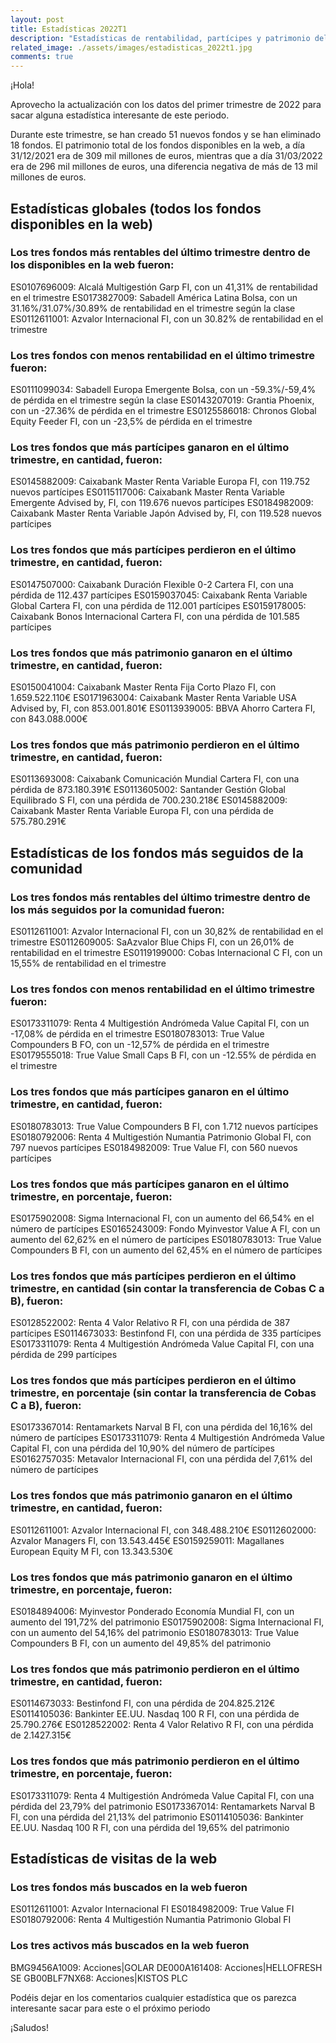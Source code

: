 ```yaml
---
layout: post
title: Estadísticas 2022T1
description: "Estadísticas de rentabilidad, partícipes y patrimonio del primer trimestre de 2022"
related_image: ./assets/images/estadisticas_2022t1.jpg
comments: true
---
```

¡Hola!

Aprovecho la actualización con los datos del primer trimestre de 2022 para sacar alguna estadística interesante de este periodo.

Durante este trimestre, se han creado 51 nuevos fondos y se han eliminado 18 fondos.
El patrimonio total de los fondos disponibles en la web, a día 31/12/2021 era de 309 mil millones de euros, mientras que a día 31/03/2022 era de 296 mil millones de euros, una diferencia negativa de más de 13 mil millones de euros.

## Estadísticas globales (todos los fondos disponibles en la web)

### Los tres fondos más rentables del último trimestre dentro de los disponibles en la web fueron:

ES0107696009: Alcalá Multigestión Garp FI, con un 41,31% de rentabilidad en el trimestre
ES0173827009: Sabadell América Latina Bolsa, con un 31.16%/31.07%/30.89% de rentabilidad en el trimestre según la clase
ES0112611001: Azvalor Internacional FI, con un 30.82% de rentabilidad en el trimestre

### Los tres fondos con menos rentabilidad en el último trimestre fueron:

ES0111099034: Sabadell Europa Emergente Bolsa, con un -59.3%/-59,4% de pérdida en el trimestre según la clase
ES0143207019: Grantia Phoenix, con un -27.36% de pérdida en el trimestre
ES0125586018: Chronos Global Equity Feeder FI, con un -23,5% de pérdida en el trimestre

### Los tres fondos que más partícipes ganaron en el último trimestre, en cantidad, fueron:

ES0145882009: Caixabank Master Renta Variable Europa FI, con 119.752 nuevos partícipes
ES0115117006: Caixabank Master Renta Variable Emergente Advised by, FI, con 119.676 nuevos partícipes
ES0184982009: Caixabank Master Renta Variable Japón Advised by, FI, con 119.528 nuevos partícipes

### Los tres fondos que más partícipes perdieron en el último trimestre, en cantidad, fueron:

ES0147507000: Caixabank Duración Flexible 0-2 Cartera FI, con una pérdida de 112.437 partícipes
ES0159037045: Caixabank Renta Variable Global Cartera FI, con una pérdida de 112.001 partícipes
ES0159178005: Caixabank Bonos Internacional Cartera FI, con una pérdida de 101.585 partícipes

### Los tres fondos que más patrimonio ganaron en el último trimestre, en cantidad, fueron:

ES0150041004: Caixabank Master Renta Fija Corto Plazo FI, con 1.659.522.110€
ES0171963004: Caixabank Master Renta Variable USA Advised by, FI, con 853.001.801€
ES0113939005: BBVA Ahorro Cartera FI, con 843.088.000€

### Los tres fondos que más patrimonio perdieron en el último trimestre, en cantidad, fueron:

ES0113693008: Caixabank Comunicación Mundial Cartera FI, con una pérdida de 873.180.391€
ES0113605002: Santander Gestión Global Equilibrado S FI, con una pérdida de 700.230.218€
ES0145882009: Caixabank Master Renta Variable Europa FI, con una pérdida de 575.780.291€


## Estadísticas de los fondos más seguidos de la comunidad

### Los tres fondos más rentables del último trimestre dentro de los más seguidos por la comunidad fueron:

ES0112611001: Azvalor Internacional FI, con un 30,82% de rentabilidad en el trimestre
ES0112609005: SaAzvalor Blue Chips FI, con un 26,01% de rentabilidad en el trimestre
ES0119199000: Cobas Internacional C FI, con un 15,55% de rentabilidad en el trimestre

### Los tres fondos con menos rentabilidad en el último trimestre fueron:

ES0173311079: Renta 4 Multigestión Andrómeda Value Capital FI, con un -17,08% de pérdida en el trimestre
ES0180783013: True Value Compounders B FO, con un -12,57% de pérdida en el trimestre
ES0179555018: True Value Small Caps B FI, con un -12.55% de pérdida en el trimestre

### Los tres fondos que más partícipes ganaron en el último trimestre, en cantidad, fueron:

ES0180783013: True Value Compounders B FI, con 1.712 nuevos partícipes
ES0180792006: Renta 4 Multigestión Numantia Patrimonio Global FI, con 797 nuevos partícipes
ES0184982009: True Value FI, con 560 nuevos partícipes

### Los tres fondos que más partícipes ganaron en el último trimestre, en porcentaje, fueron:

ES0175902008: Sigma Internacional FI, con un aumento del 66,54% en el número de partícipes
ES0165243009: Fondo Myinvestor Value A FI, con un aumento del 62,62% en el número de partícipes
ES0180783013: True Value Compounders B FI, con un aumento del 62,45% en el número de partícipes

### Los tres fondos que más partícipes perdieron en el último trimestre, en cantidad (sin contar la transferencia de Cobas C a B), fueron:

ES0128522002: Renta 4 Valor Relativo R FI, con una pérdida de 387 partícipes
ES0114673033: Bestinfond FI, con una pérdida de 335 partícipes
ES0173311079: Renta 4 Multigestión Andrómeda Value Capital FI, con una pérdida de 299 partícipes

### Los tres fondos que más partícipes perdieron en el último trimestre, en porcentaje (sin contar la transferencia de Cobas C a B), fueron:

ES0173367014: Rentamarkets Narval B FI, con una pérdida del 16,16% del número de partícipes
ES0173311079: Renta 4 Multigestión Andrómeda Value Capital FI, con una pérdida del 10,90% del número de partícipes
ES0162757035: Metavalor Internacional FI, con una pérdida del 7,61% del número de partícipes

### Los tres fondos que más patrimonio ganaron en el último trimestre, en cantidad, fueron:

ES0112611001: Azvalor Internacional FI, con 348.488.210€
ES0112602000: Azvalor Managers FI, con 13.543.445€
ES0159259011: Magallanes European Equity M FI, con 13.343.530€

### Los tres fondos que más patrimonio ganaron en el último trimestre, en porcentaje, fueron:

ES0184894006: Myinvestor Ponderado Economía Mundial FI, con un aumento del 191,72% del patrimonio
ES0175902008: Sigma Internacional FI, con un aumento del 54,16% del patrimonio
ES0180783013: True Value Compounders B FI, con un aumento del 49,85% del patrimonio

### Los tres fondos que más patrimonio perdieron en el último trimestre, en cantidad, fueron:

ES0114673033: Bestinfond FI, con una pérdida de 204.825.212€
ES0114105036: Bankinter EE.UU. Nasdaq 100 R FI, con una pérdida de 25.790.276€
ES0128522002: Renta 4 Valor Relativo R FI, con una pérdida de 2.1427.315€

### Los tres fondos que más patrimonio perdieron en el último trimestre, en porcentaje, fueron:

ES0173311079: Renta 4 Multigestión Andrómeda Value Capital FI, con una pérdida del 23,79% del patrimonio
ES0173367014: Rentamarkets Narval B FI, con una pérdida del 21,13% del patrimonio
ES0114105036: Bankinter EE.UU. Nasdaq 100 R FI, con una pérdida del 19,65% del patrimonio

## Estadísticas de visitas de la web

### Los tres fondos más buscados en la web fueron

ES0112611001: Azvalor Internacional FI
ES0184982009: True Value FI
ES0180792006: Renta 4 Multigestión Numantia Patrimonio Global FI

### Los tres activos más buscados en la web fueron

BMG9456A1009: Acciones|GOLAR
DE000A161408: Acciones|HELLOFRESH SE
GB00BLF7NX68: Acciones|KISTOS PLC

Podéis dejar en los comentarios cualquier estadística que os parezca interesante sacar para este o el próximo periodo

¡Saludos!